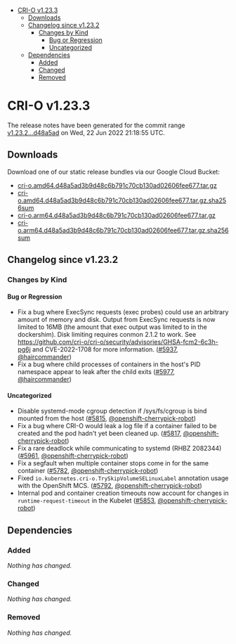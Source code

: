 - [CRI-O v1.23.3](#cri-o-v1233)
  - [Downloads](#downloads)
  - [Changelog since v1.23.2](#changelog-since-v1232)
    - [Changes by Kind](#changes-by-kind)
      - [Bug or Regression](#bug-or-regression)
      - [Uncategorized](#uncategorized)
  - [Dependencies](#dependencies)
    - [Added](#added)
    - [Changed](#changed)
    - [Removed](#removed)

# CRI-O v1.23.3

The release notes have been generated for the commit range
[v1.23.2...d48a5ad](https://github.com/cri-o/cri-o/compare/v1.23.2...d48a5ad3b9d48c6b791c70cb130ad02606fee677) on Wed, 22 Jun 2022 21:18:55 UTC.

## Downloads

Download one of our static release bundles via our Google Cloud Bucket:

- [cri-o.amd64.d48a5ad3b9d48c6b791c70cb130ad02606fee677.tar.gz](https://storage.googleapis.com/cri-o/artifacts/cri-o.amd64.d48a5ad3b9d48c6b791c70cb130ad02606fee677.tar.gz)
- [cri-o.amd64.d48a5ad3b9d48c6b791c70cb130ad02606fee677.tar.gz.sha256sum](https://storage.googleapis.com/cri-o/artifacts/cri-o.amd64.d48a5ad3b9d48c6b791c70cb130ad02606fee677.tar.gz.sha256sum)
- [cri-o.arm64.d48a5ad3b9d48c6b791c70cb130ad02606fee677.tar.gz](https://storage.googleapis.com/cri-o/artifacts/cri-o.arm64.d48a5ad3b9d48c6b791c70cb130ad02606fee677.tar.gz)
- [cri-o.arm64.d48a5ad3b9d48c6b791c70cb130ad02606fee677.tar.gz.sha256sum](https://storage.googleapis.com/cri-o/artifacts/cri-o.arm64.d48a5ad3b9d48c6b791c70cb130ad02606fee677.tar.gz.sha256sum)

## Changelog since v1.23.2

### Changes by Kind

#### Bug or Regression
 - Fix a bug where ExecSync requests (exec probes) could use an arbitrary amount of memory and disk. Output from ExecSync requests is now limited to 16MB (the amount that exec output was limited to in the dockershim). Disk limiting requires conmon 2.1.2 to work. See https://github.com/cri-o/cri-o/security/advisories/GHSA-fcm2-6c3h-pg6j and CVE-2022-1708 for more information. ([#5937](https://github.com/cri-o/cri-o/pull/5937), [@haircommander](https://github.com/haircommander))
 - Fix a bug where child processes of containers in the host's PID namespace appear to leak after the child exits ([#5977](https://github.com/cri-o/cri-o/pull/5977), [@haircommander](https://github.com/haircommander))

#### Uncategorized
 - Disable systemd-mode cgroup detection if /sys/fs/cgroup is bind mounted from the host ([#5815](https://github.com/cri-o/cri-o/pull/5815), [@openshift-cherrypick-robot](https://github.com/openshift-cherrypick-robot))
 - Fix a bug where CRI-O would leak a log file if a container failed to be created and the pod hadn't yet been cleaned up. ([#5817](https://github.com/cri-o/cri-o/pull/5817), [@openshift-cherrypick-robot](https://github.com/openshift-cherrypick-robot))
 - Fix a rare deadlock while communicating to systemd (RHBZ 2082344) ([#5961](https://github.com/cri-o/cri-o/pull/5961), [@openshift-cherrypick-robot](https://github.com/openshift-cherrypick-robot))
 - Fix a segfault when multiple container stops come in for the same container ([#5782](https://github.com/cri-o/cri-o/pull/5782), [@openshift-cherrypick-robot](https://github.com/openshift-cherrypick-robot))
 - Fixed `io.kubernetes.cri-o.TrySkipVolumeSELinuxLabel` annotation usage with the OpenShift MCS. ([#5792](https://github.com/cri-o/cri-o/pull/5792), [@openshift-cherrypick-robot](https://github.com/openshift-cherrypick-robot))
 - Internal pod and container creation timeouts now account for changes in `runtime-request-timeout` in the Kubelet ([#5853](https://github.com/cri-o/cri-o/pull/5853), [@openshift-cherrypick-robot](https://github.com/openshift-cherrypick-robot))

## Dependencies

### Added
_Nothing has changed._

### Changed
_Nothing has changed._

### Removed
_Nothing has changed._
